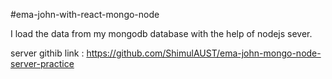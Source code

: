 #ema-john-with-react-mongo-node

I load the data from my mongodb database with the help of nodejs sever.

server githib link : https://github.com/ShimulAUST/ema-john-mongo-node-server-practice